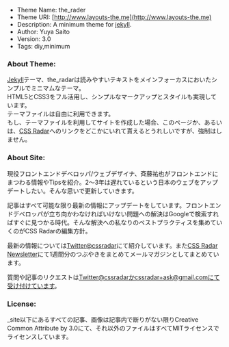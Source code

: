 * Theme Name: the\_rader
* Theme URI: [http://www.layouts-the.me](http://www.layouts-the.me)
* Description: A minimum theme for [jekyll](https://github.com/mojombo/jekyll).
* Author: Yuya Saito
* Version: 3.0
* Tags: diy,minimum

### About Theme:

[Jekyll](https://github.com/mojombo/jekyll)テーマ、the\_radarは読みやすいテキストをメインフォーカスにおいたシンプルでミニマムなテーマ。  
HTML5とCSS3をフル活用し、シンプルなマークアップとスタイルも実現しています。  
テーマファイルは自由に利用できます。  
もし、テーマファイルを利用してサイトを作成した場合、このページか、あるいは、[CSS Radar](http://css.studiomohawk.com/)へのリンクをどこかにいれて貰えるとうれしいですが、強制はしません。

### About Site:

現役フロントエンドデベロッパ/ウェブデザイナ、斉藤祐也がフロントエンドにまつわる情報やTipsを紹介。2〜3年は遅れているという日本のウェブをアップデートしたい。そんな思いで更新していきます。  

記事はすべて可能な限り最新の情報にアップデートをしています。フロントエンドデベロッパが立ち向かわなければいけない問題への解決はGoogleで検索すればすぐに見つかる時代。そんな解決への私なりのベストプラクティスを集めていくのがCSS Radarの編集方針。

最新の情報については[Twitter@cssradar](https://twitter.com/intent/user?user_id=107867741)にて紹介しています。また[CSS Radar Newsletter](http://tinyletter.com/cssradar)にて1週間分のつぶやきをまとめてメールマガジンとしてまとめています。

質問や記事のリクエストは[Twitter@cssradar](http://twitter.com/#!/cssradar)かcssradar+ask@gmail.comにて受け付けています。

### License:

\_site以下にあるすべての記事、画像は記事内で断りがない限りCreative Common Attribute by 3.0にて、それ以外のファイルはすべてMITライセンスでライセンスしています。
